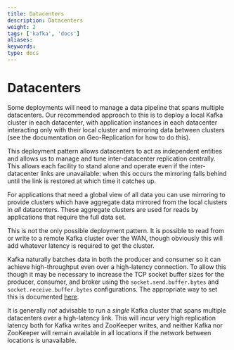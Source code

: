 ```yaml
---
title: Datacenters
description: Datacenters
weight: 2
tags: ['kafka', 'docs']
aliases: 
keywords: 
type: docs
---
```


# Datacenters

Some deployments will need to manage a data pipeline that spans multiple datacenters. Our recommended approach to this is to deploy a local Kafka cluster in each datacenter, with application instances in each datacenter interacting only with their local cluster and mirroring data between clusters (see the documentation on Geo-Replication for how to do this). 

This deployment pattern allows datacenters to act as independent entities and allows us to manage and tune inter-datacenter replication centrally. This allows each facility to stand alone and operate even if the inter-datacenter links are unavailable: when this occurs the mirroring falls behind until the link is restored at which time it catches up. 

For applications that need a global view of all data you can use mirroring to provide clusters which have aggregate data mirrored from the local clusters in _all_ datacenters. These aggregate clusters are used for reads by applications that require the full data set. 

This is not the only possible deployment pattern. It is possible to read from or write to a remote Kafka cluster over the WAN, though obviously this will add whatever latency is required to get the cluster. 

Kafka naturally batches data in both the producer and consumer so it can achieve high-throughput even over a high-latency connection. To allow this though it may be necessary to increase the TCP socket buffer sizes for the producer, consumer, and broker using the `socket.send.buffer.bytes` and `socket.receive.buffer.bytes` configurations. The appropriate way to set this is documented [here](https://en.wikipedia.org/wiki/Bandwidth-delay_product). 

It is generally _not_ advisable to run a _single_ Kafka cluster that spans multiple datacenters over a high-latency link. This will incur very high replication latency both for Kafka writes and ZooKeeper writes, and neither Kafka nor ZooKeeper will remain available in all locations if the network between locations is unavailable. 

